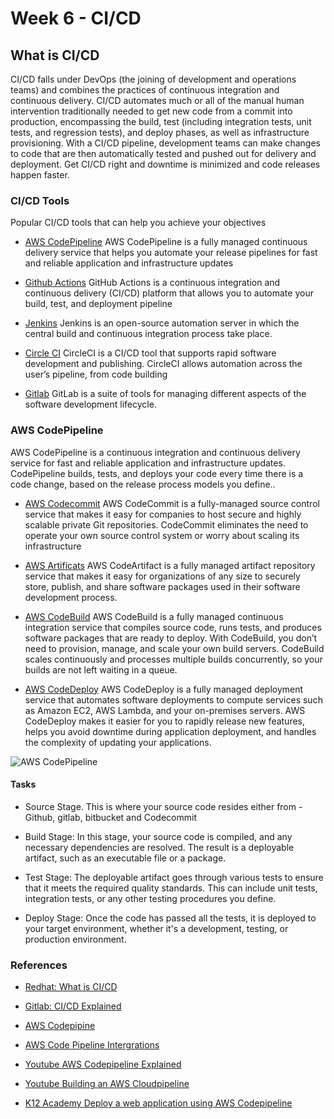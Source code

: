 # Week 6 - CI/CD 

## What is CI/CD
CI/CD falls under DevOps (the joining of development and operations teams) and combines the practices of continuous integration and continuous delivery. CI/CD automates much or all of the manual human intervention traditionally needed to get new code from a commit into production, encompassing the build, test (including integration tests, unit tests, and regression tests), and deploy phases, as well as infrastructure provisioning. With a CI/CD pipeline, development teams can make changes to code that are then automatically tested and pushed out for delivery and deployment. Get CI/CD right and downtime is minimized and code releases happen faster.

### CI/CD Tools

Popular CI/CD tools that can help you achieve your objectives

- [AWS CodePipeline](https://aws.amazon.com/codepipeline/) AWS CodePipeline is a fully managed continuous delivery service that helps you automate your release pipelines for fast and reliable application and infrastructure updates

- [Github Actions](https://docs.github.com/en/actions) GitHub Actions is a continuous integration and continuous delivery (CI/CD) platform that allows you to automate your build, test, and deployment pipeline
  
- [Jenkins](https://www.jenkins.io/) Jenkins is an open-source automation server in which the central build and continuous integration process take place.
  
- [Circle CI](https://circleci.com/) CircleCI is a CI/CD tool that supports rapid software development and publishing. CircleCI allows automation across the user’s pipeline, from code building
  
- [Gitlab](https://about.gitlab.com/) GitLab is a suite of tools for managing different aspects of the software development lifecycle.

### AWS CodePipeline

AWS CodePipeline is a continuous integration and continuous delivery service for fast and reliable application and infrastructure updates. CodePipeline builds, tests, and deploys your code every time there is a code change, based on the release process models you define..


- [AWS Codecommit](https://docs.aws.amazon.com/codecommit/latest/userguide/getting-started-topnode.html) AWS CodeCommit is a fully-managed source control service that makes it easy for companies to host secure and highly scalable private Git repositories. CodeCommit eliminates the need to operate your own source control system or worry about scaling its infrastructure
  
- [AWS Artificats](https://docs.aws.amazon.com/codeartifact/latest/ug/getting-started.html) AWS CodeArtifact is a fully managed artifact repository service that makes it easy for organizations of any size to securely store, publish, and share software packages used in their software development process.
  
- [AWS CodeBuild](https://docs.aws.amazon.com/codebuild/latest/userguide/getting-started.html) AWS CodeBuild is a fully managed continuous integration service that compiles source code, runs tests, and produces software packages that are ready to deploy. With CodeBuild, you don’t need to provision, manage, and scale your own build servers. CodeBuild scales continuously and processes multiple builds concurrently, so your builds are not left waiting in a queue.
  
- [AWS CodeDeploy](https://docs.aws.amazon.com/codedeploy/latest/userguide/getting-started-codedeploy.html) AWS CodeDeploy is a fully managed deployment service that automates software deployments to compute services such as Amazon EC2, AWS Lambda, and your on-premises servers. AWS CodeDeploy makes it easier for you to rapidly release new features, helps you avoid downtime during application deployment, and handles the complexity of updating your applications.


![AWS CodePipeline](https://github.com/rcacfs/Project_Alpha/assets/24573829/8ed2e5d2-aa22-4a54-a542-142493cf0e87)

#### Tasks

- Source Stage. This is where your source code resides either from - Github, gitlab, bitbucket and Codecommit
  
- Build Stage: In this stage, your source code is compiled, and any necessary dependencies are resolved. The result is a deployable artifact, such as an executable file or a package.
  
- Test Stage: The deployable artifact goes through various tests to ensure that it meets the required quality standards. This can include unit tests, integration tests, or any other testing procedures you define.

- Deploy Stage: Once the code has passed all the tests, it is deployed to your target environment, whether it's a development, testing, or production environment.



### References

- [Redhat: What is CI/CD ](https://www.redhat.com/en/topics/devops/what-is-ci-cd)

- [Gitlab: CI/CD Explained ](https://about.gitlab.com/topics/ci-cd/)

- [AWS Codepipine](https://aws.amazon.com/codepipeline/product-integrations/?nc=sn&loc=6)

- [AWS Code Pipeline Intergrations](https://docs.aws.amazon.com/codepipeline/latest/userguide/integrations-action-type.html#integrations-source)

- [Youtube AWS Codepipeline Explained](https://www.youtube.com/watch?v=E5qjYTxVKvw)

- [Youtube Building an AWS Cloudpipeline](https://www.youtube.com/watch?v=8jml8Ni5cIE)

- [K12 Academy Deploy a web application using AWS Codepipeline](https://k21academy.com/amazon-web-services/aws-devops/deploy-web-application-on-aws-using-codepipeline/)




